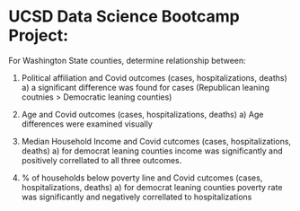#  **UCSD Data Science Bootcamp Project:**

For Washington State counties, determine relationship between:

1. Political affiliation and Covid outcomes (cases, hospitalizations, deaths)
    a) a significant difference was found for cases (Republican leaning coutnies > Democratic leaning counties)

2. Age and Covid outcomes (cases, hospitalizations, deaths)
    a) Age differences were examined visually

3. Median Household Income and Covid cutcomes (cases, hospitalizations, deaths)
    a) for democrat leaning counties income was significantly and positively correllated to all three outcomes.

4. % of households below poverty line and Covid cutcomes (cases, hospitalizations, deaths)
    a) for democrat leaning counties poverty rate was significantly and negatively correllated to hospitalizations


